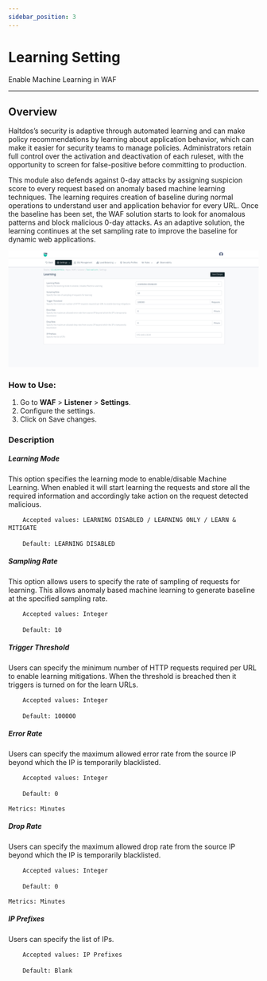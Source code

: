 ```yaml
---
sidebar_position: 3
---
```


# Learning Setting
Enable Machine Learning in WAF

---

## Overview

Haltdos’s security is adaptive through automated learning and can make policy recommendations by learning about application behavior, which can make it easier for security teams to manage policies. Administrators retain full control over the activation and deactivation of each ruleset, with the opportunity to screen for false-positive before committing to production.

This module also defends against 0-day attacks by assigning suspicion score to every request based on anomaly based machine learning techniques. The learning requires creation of baseline during normal operations to understand user and application behavior for every URL. Once the baseline has been set, the WAF solution starts to look for anomalous patterns and block malicious 0-day attacks. As an adaptive solution, the learning continues at the set sampling rate to improve the baseline for dynamic web applications.


![Listener Operational Settings](/img/waf/v8/docs/WAFlearningSetting.png)  
  
### How to Use:
1. Go to **WAF** > **Listener** > **Settings**.  
2. Configure the settings.
3. Click on Save changes.  

### Description

##### **Learning Mode**
This option specifies the learning mode to enable/disable Machine Learning. When enabled it will start learning the requests and store all the required information and accordingly take action on the request detected malicious.

```
    Accepted values: LEARNING DISABLED / LEARNING ONLY / LEARN & MITIGATE

    Default: LEARNING DISABLED 
```


##### **Sampling Rate**
This option allows users to specify the rate of sampling of requests for learning. This allows anomaly based machine learning to generate baseline at the specified sampling rate.  

```
    Accepted values: Integer

    Default: 10
```


##### **Trigger Threshold**
Users can specify the minimum number of HTTP requests required per URL to enable learning mitigations. When the threshold is breached then it triggers is turned on for the learn URLs.

```
    Accepted values: Integer

    Default: 100000 
```


##### **Error Rate**
Users can specify the maximum allowed error rate from the source IP beyond which the IP is temporarily blacklisted.

```
    Accepted values: Integer

    Default: 0 
```


    Metrics: Minutes

##### **Drop Rate**
Users can specify the maximum allowed drop rate from the source IP beyond which the IP is temporarily blacklisted.

```
    Accepted values: Integer

    Default: 0 
```


    Metrics: Minutes

##### **IP Prefixes**
Users can specify the list of IPs.

```
    Accepted values: IP Prefixes 

    Default: Blank
```

